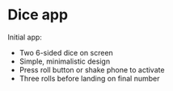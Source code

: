 # Dice app

Initial app:    
- Two 6-sided dice on screen 
- Simple, minimalistic design
- Press roll button or shake phone to activate
- Three rolls before landing on final number
